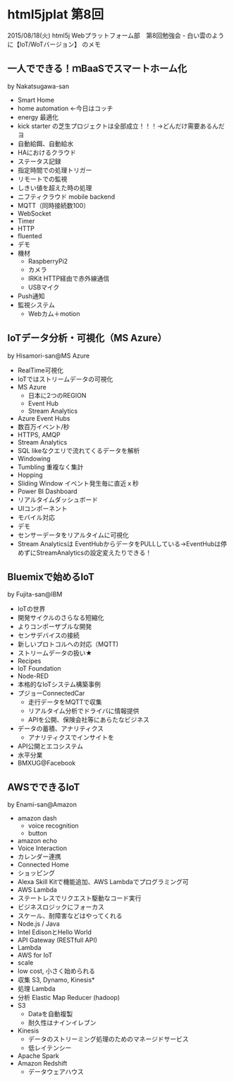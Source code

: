 html5jplat 第8回
====================

2015/08/18(火) html5j Webプラットフォーム部　第8回勉強会 - 白い雲のように【IoT/WoTバージョン】
のメモ

一人でできる！ｍBaaSでスマートホーム化
----------------------------------
by Nakatsugawa-san

- Smart Home
 - home automation ←今日はコッチ
 - energy 最適化
- kick starter の芝生プロジェクトは全部成立！！！→どんだけ需要あるんだヨ
 - 自動給餌、自動給水
- HAにおけるクラウド
 - ステータス記録
 - 指定時間での処理トリガー
 - リモートでの監視
 - しきい値を超えた時の処理
- ニフティクラウド mobile backend
 - MQTT（同時接続数100）
 - WebSocket
 - Timer
 - HTTP
 - fluented
- デモ
 - 機材
   - RaspberryPi2
   - カメラ
   - IRKit HTTP経由で赤外線通信
   - USBマイク
 - Push通知
 - 監視システム
   - Webカム＋motion


IoTデータ分析・可視化（MS Azure）
------------------------------
by Hisamori-san@MS Azure

- RealTime可視化
- IoTではストリームデータの可視化
- MS Azure
  - 日本に2つのREGION
  - Event Hub
  - Stream Analytics
- Azure Event Hubs
 - 数百万イベント/秒
 - HTTPS, AMQP
- Stream Analytics
 - SQL likeなクエリで流れてくるデータを解析
 - Windowing
  - Tumbling 重複なく集計
  - Hopping
  - Sliding Window イベント発生毎に直近ｘ秒
- Power BI Dashboard
 - リアルタイムダッシュボード
 - UIコンポーネント
 - モバイル対応
- デモ
 - センサーデータをリアルタイムに可視化
 - Stream Analyticsは
 EventHubからデータをPULLしている→EventHubは停めずにStreamAnalyticsの設定変えたりできる！


Bluemixで始めるIoT
---------------------
by Fujita-san@IBM

- IoTの世界
 - 開発サイクルのさらなる短縮化
 - よりコンポーザブルな開発
- センサデバイスの接続
- 新しいプロトコルへの対応（MQTT)
- ストリームデータの扱い★
- Recipes
 - IoT Foundation
 - Node-RED
- 本格的なIoTシステム構築事例
 - プジョーConnectedCar
   - 走行データをMQTTで収集
   - リアルタイム分析でドライバに情報提供
   - APIを公開、保険会社等にあらたなビジネス
 - データの蓄積、アナリティクス
   - アナリティクスでインサイトを
 - API公開とエコシステム
 - 水平分業
- BMXUG@Facebook


AWSでできるIoT
------------------
by Enami-san@Amazon

- amazon dash
  - voice recognition
  - button
- amazon echo
 - Voice Interaction
 - カレンダー連携
 - Connected Home
 - ショッピング
 - Alexa Skill Kitで機能追加、AWS Lambdaでプログラミング可
- AWS Lambda
 - ステートレスでリクエスト駆動なコード実行
 - ビジネスロジックにフォーカス
 - スケール、耐障害などはやってくれる
 - Node.js / Java
- Intel EdisonとHello World
 - API Gateway (RESTfull API)
 - Lambda
- AWS for IoT
 - scale
 - low cost, 小さく始められる
 - 収集 S3, Dynamo, Kinesis*
 - 処理 Lambda
 - 分析 Elastic Map Reducer (hadoop)
 - S3
   - Dataを自動複製
   - 耐久性はナインイレブン
 - Kinesis
   - データのストリーミング処理のためのマネージドサービス
   - 低レイテンシー
 - Apache Spark
 - Amazon Redshift
   - データウェアハウス
